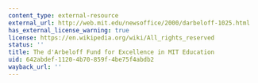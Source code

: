 ```yaml
---
content_type: external-resource
external_url: http://web.mit.edu/newsoffice/2000/darbeloff-1025.html
has_external_license_warning: true
license: https://en.wikipedia.org/wiki/All_rights_reserved
status: ''
title: The d'Arbeloff Fund for Excellence in MIT Education
uid: 642abdef-1120-4b70-859f-4be75f4abdb2
wayback_url: ''
---
```

